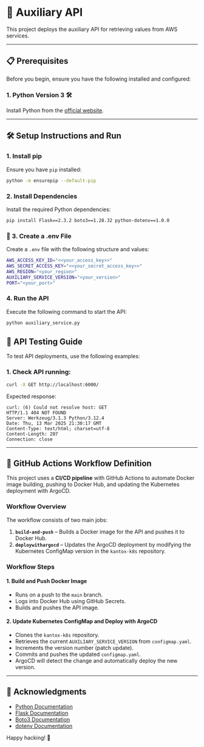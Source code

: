 # 🚀 Auxiliary API

This project deploys the auxiliary API for retrieving values from AWS services.

---

## 📋 Prerequisites

Before you begin, ensure you have the following installed and configured:

### 1. **Python Version 3** 🛠️  
Install Python from the [official website](https://www.python.org/downloads/).

---

## 🛠️ Setup Instructions and Run

### 1. Install pip
Ensure you have `pip` installed:
```bash
python -m ensurepip --default-pip
```

### 2. Install Dependencies
Install the required Python dependencies:
```bash
pip install Flask==2.3.2 boto3==1.28.32 python-dotenv==1.0.0
```

### 🔑 3. Create a .env File  
Create a `.env` file with the following structure and values:
```bash
AWS_ACCESS_KEY_ID="<<your_access_key>>"
AWS_SECRET_ACCESS_KEY="<<your_secret_access_key>>"
AWS_REGION="<your_region>"
AUXILIARY_SERVICE_VERSION="<your_version>"
PORT="<your_port>"
```

### 4. Run the API
Execute the following command to start the API:
```bash
python auxiliary_service.py
```

## 📡 API Testing Guide

To test API deployments, use the following examples:

### 1. Check API running:
```bash
curl -X GET http://localhost:6000/
```

Expected response:
```Headers
curl: (6) Could not resolve host: GET
HTTP/1.1 404 NOT FOUND
Server: Werkzeug/3.1.3 Python/3.12.4
Date: Thu, 13 Mar 2025 21:30:17 GMT
Content-Type: text/html; charset=utf-8
Content-Length: 207
Connection: close
```
---

## 🚀 GitHub Actions Workflow Definition

This project uses a **CI/CD pipeline** with GitHub Actions to automate Docker image building, pushing to Docker Hub, and updating the Kubernetes deployment with ArgoCD.

### **Workflow Overview**
The workflow consists of two main jobs:
1. **`build-and-push`** – Builds a Docker image for the API and pushes it to Docker Hub.
2. **`deploywithargocd`** – Updates the ArgoCD deployment by modifying the Kubernetes ConfigMap version in the `kantox-k8s` repository.

### **Workflow Steps**
#### 1. **Build and Push Docker Image**
- Runs on a push to the `main` branch.
- Logs into Docker Hub using GitHub Secrets.
- Builds and pushes the API image.

#### 2. **Update Kubernetes ConfigMap and Deploy with ArgoCD**
- Clones the `kantox-k8s` repository.
- Retrieves the current `AUXILIARY_SERVICE_VERSION` from `configmap.yaml`.
- Increments the version number (patch update).
- Commits and pushes the updated `configmap.yaml`.
- ArgoCD will detect the change and automatically deploy the new version.

---
## 🙏 Acknowledgments

- [Python Documentation](https://docs.python.org/3/)
- [Flask Documentation](https://flask.palletsprojects.com/)
- [Boto3 Documentation](https://boto3.amazonaws.com/v1/documentation/api/latest/index.html)
- [dotenv Documentation](https://pypi.org/project/python-dotenv/)

Happy hacking! 🎉
